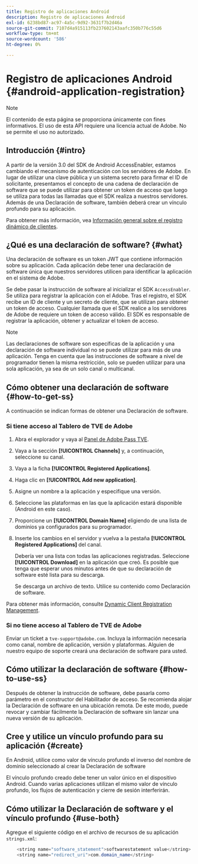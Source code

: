 ```yaml
---
title: Registro de aplicaciones Android
description: Registro de aplicaciones Android
exl-id: 6238bd87-ac97-4a5c-9d92-3631f7b2d46a
source-git-commit: 7107d4a915113fb237602143aafc350b776c55d6
workflow-type: tm+mt
source-wordcount: '586'
ht-degree: 0%

---
```


# Registro de aplicaciones Android {#android-application-registration}

>[!NOTE]
>
>El contenido de esta página se proporciona únicamente con fines informativos. El uso de esta API requiere una licencia actual de Adobe. No se permite el uso no autorizado.

## Introducción {#intro}

A partir de la versión 3.0 del SDK de Android AccessEnabler, estamos cambiando el mecanismo de autenticación con los servidores de Adobe. En lugar de utilizar una clave pública y un sistema secreto para firmar el ID de solicitante, presentamos el concepto de una cadena de declaración de software que se puede utilizar para obtener un token de acceso que luego se utiliza para todas las llamadas que el SDK realiza a nuestros servidores. Además de una Declaración de software, también deberá crear un vínculo profundo para su aplicación.

Para obtener más información, vea [Información general sobre el registro dinámico de clientes](./dcr-api/dynamic-client-registration-overview.md).

## ¿Qué es una declaración de software? {#what}

Una declaración de software es un token JWT que contiene información sobre su aplicación. Cada aplicación debe tener una declaración de software única que nuestros servidores utilicen para identificar la aplicación en el sistema de Adobe.

Se debe pasar la instrucción de software al inicializar el SDK `AccessEnabler`. Se utiliza para registrar la aplicación con el Adobe. Tras el registro, el SDK recibe un ID de cliente y un secreto de cliente, que se utilizan para obtener un token de acceso. Cualquier llamada que el SDK realice a los servidores de Adobe de requiere un token de acceso válido. El SDK es responsable de registrar la aplicación, obtener y actualizar el token de acceso.

>[!NOTE]
>
>Las declaraciones de software son específicas de la aplicación y una declaración de software individual no se puede utilizar para más de una aplicación. Tenga en cuenta que las instrucciones de software a nivel de programador tienen la misma restricción, solo se pueden utilizar para una sola aplicación, ya sea de un solo canal o multicanal.

## Cómo obtener una declaración de software {#how-to-get-ss}

A continuación se indican formas de obtener una Declaración de software.

### Si tiene acceso al Tablero de TVE de Adobe

1. Abra el explorador y vaya al [Panel de Adobe Pass TVE](https://experience.adobe.com/#/pass/authentication).

1. Vaya a la sección **[!UICONTROL Channels]** y, a continuación, seleccione su canal.

1. Vaya a la ficha **[!UICONTROL Registered Applications]**.

1. Haga clic en **[!UICONTROL Add new application]**.

1. Asigne un nombre a la aplicación y especifique una versión.

1. Seleccione las plataformas en las que la aplicación estará disponible (Android en este caso).

1. Proporcione un **[!UICONTROL Domain Name]** eligiendo de una lista de dominios ya configurados para su programador.

1. Inserte los cambios en el servidor y vuelva a la pestaña **[!UICONTROL Registered Applications]** del canal.

   Debería ver una lista con todas las aplicaciones registradas. Seleccione **[!UICONTROL Download]** en la aplicación que creó. Es posible que tenga que esperar unos minutos antes de que su declaración de software esté lista para su descarga.

   Se descarga un archivo de texto. Utilice su contenido como Declaración de software.

Para obtener más información, consulte [Dynamic Client Registration Management](./dcr-api/dynamic-client-registration-overview.md#dynamic-client-registration-management).

### Si no tiene acceso al Tablero de TVE de Adobe

Enviar un ticket a `tve-support@adobe.com`. Incluya la información necesaria como canal, nombre de aplicación, versión y plataformas. Alguien de nuestro equipo de soporte creará una declaración de software para usted.

## Cómo utilizar la declaración de software {#how-to-use-ss}

Después de obtener la instrucción de software, debe pasarla como parámetro en el constructor del Habilitador de acceso. Se recomienda alojar la Declaración de software en una ubicación remota. De este modo, puede revocar y cambiar fácilmente la Declaración de software sin lanzar una nueva versión de su aplicación.

## Cree y utilice un vínculo profundo para su aplicación {#create}

En Android, utilice como valor de vínculo profundo el inverso del nombre de dominio seleccionado al crear la Declaración de software

El vínculo profundo creado debe tener un valor único en el dispositivo Android. Cuando varias aplicaciones utilizan el mismo valor de vínculo profundo, los flujos de autenticación y cierre de sesión interferirán.

## Cómo utilizar la Declaración de software y el vínculo profundo {#use-both}

Agregue el siguiente código en el archivo de recursos de su aplicación `strings.xml`:

```JAVA
    <string name="software_statement">softwarestatement value</string>
    <string name="redirect_uri">com.domain_name</string>
```
